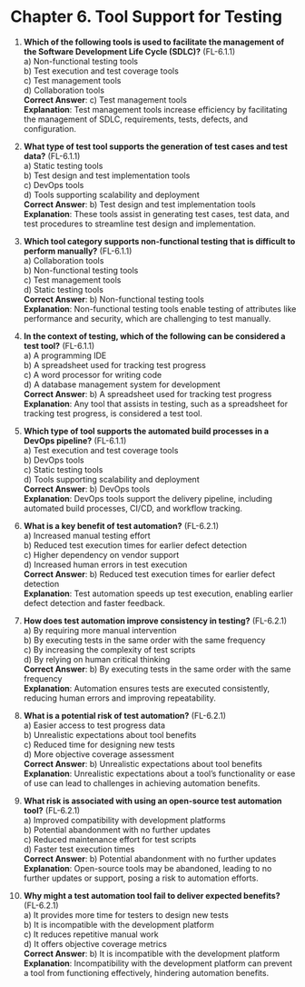 # Chapter 6.  Tool Support for Testing

1.  **Which of the following tools is used to facilitate the management of the Software Development Life Cycle (SDLC)?** (FL-6.1.1)  
    a) Non-functional testing tools  
    b) Test execution and test coverage tools  
    c) Test management tools  
    d) Collaboration tools  
    **Correct Answer**: c) Test management tools  
    **Explanation**: Test management tools increase efficiency by facilitating the management of SDLC, requirements, tests, defects, and configuration.
    
2.  **What type of test tool supports the generation of test cases and test data?** (FL-6.1.1)  
    a) Static testing tools  
    b) Test design and test implementation tools  
    c) DevOps tools  
    d) Tools supporting scalability and deployment  
    **Correct Answer**: b) Test design and test implementation tools  
    **Explanation**: These tools assist in generating test cases, test data, and test procedures to streamline test design and implementation.
    
3.  **Which tool category supports non-functional testing that is difficult to perform manually?** (FL-6.1.1)  
    a) Collaboration tools  
    b) Non-functional testing tools  
    c) Test management tools  
    d) Static testing tools  
    **Correct Answer**: b) Non-functional testing tools  
    **Explanation**: Non-functional testing tools enable testing of attributes like performance and security, which are challenging to test manually.
    
4.  **In the context of testing, which of the following can be considered a test tool?** (FL-6.1.1)  
    a) A programming IDE  
    b) A spreadsheet used for tracking test progress  
    c) A word processor for writing code  
    d) A database management system for development  
    **Correct Answer**: b) A spreadsheet used for tracking test progress  
    **Explanation**: Any tool that assists in testing, such as a spreadsheet for tracking test progress, is considered a test tool.
    
5.  **Which type of tool supports the automated build processes in a DevOps pipeline?** (FL-6.1.1)  
    a) Test execution and test coverage tools  
    b) DevOps tools  
    c) Static testing tools  
    d) Tools supporting scalability and deployment  
    **Correct Answer**: b) DevOps tools  
    **Explanation**: DevOps tools support the delivery pipeline, including automated build processes, CI/CD, and workflow tracking.
    
6.  **What is a key benefit of test automation?** (FL-6.2.1)  
    a) Increased manual testing effort  
    b) Reduced test execution times for earlier defect detection  
    c) Higher dependency on vendor support  
    d) Increased human errors in test execution  
    **Correct Answer**: b) Reduced test execution times for earlier defect detection  
    **Explanation**: Test automation speeds up test execution, enabling earlier defect detection and faster feedback.
    
7.  **How does test automation improve consistency in testing?** (FL-6.2.1)  
    a) By requiring more manual intervention  
    b) By executing tests in the same order with the same frequency  
    c) By increasing the complexity of test scripts  
    d) By relying on human critical thinking  
    **Correct Answer**: b) By executing tests in the same order with the same frequency  
    **Explanation**: Automation ensures tests are executed consistently, reducing human errors and improving repeatability.
    
8.  **What is a potential risk of test automation?** (FL-6.2.1)  
    a) Easier access to test progress data  
    b) Unrealistic expectations about tool benefits  
    c) Reduced time for designing new tests  
    d) More objective coverage assessment  
    **Correct Answer**: b) Unrealistic expectations about tool benefits  
    **Explanation**: Unrealistic expectations about a tool’s functionality or ease of use can lead to challenges in achieving automation benefits.
    
9.  **What risk is associated with using an open-source test automation tool?** (FL-6.2.1)  
    a) Improved compatibility with development platforms  
    b) Potential abandonment with no further updates  
    c) Reduced maintenance effort for test scripts  
    d) Faster test execution times  
    **Correct Answer**: b) Potential abandonment with no further updates  
    **Explanation**: Open-source tools may be abandoned, leading to no further updates or support, posing a risk to automation efforts.
    
10.  **Why might a test automation tool fail to deliver expected benefits?** (FL-6.2.1)  
    a) It provides more time for testers to design new tests  
    b) It is incompatible with the development platform  
    c) It reduces repetitive manual work  
    d) It offers objective coverage metrics  
    **Correct Answer**: b) It is incompatible with the development platform  
    **Explanation**: Incompatibility with the development platform can prevent a tool from functioning effectively, hindering automation benefits.

